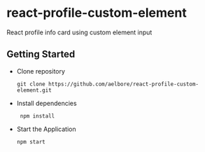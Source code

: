 # react-profile-custom-element
React profile info card using custom element input

## Getting Started 

* Clone repository
  ```
  git clone https://github.com/aelbore/react-profile-custom-element.git
  ```
* Install dependencies
  ```
   npm install
  ```
* Start the Application
  ```
  npm start
  ```
<br />